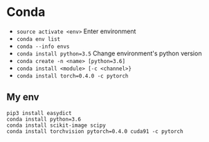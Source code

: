 # Conda

- `source activate <env>` Enter environment
- `conda env list`
- `conda --info envs`
- `conda install python=3.5` Change environment's python version
- `conda create -n <name> [python=3.6]`
- `conda install <module> [-c <channel>}`
- `conda install torch=0.4.0 -c pytorch`

## My env

```
pip3 install easydict
conda install python=3.6
conda install scikit-image scipy
conda install torchvision pytorch=0.4.0 cuda91 -c pytorch
```
<!--stackedit_data:
eyJoaXN0b3J5IjpbODkwMDY2Mzg3LDE3Mjg0MjQ3ODQsLTkyNj
A2OTYxOV19
-->